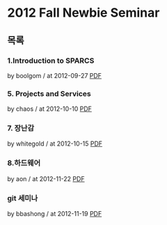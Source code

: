 # 2012 Fall Newbie Seminar

## 목록

### 1.Introduction to SPARCS

by boolgom / at 2012-09-27
[PDF](https://s3.ap-northeast-2.amazonaws.com/sparcs.home/seminars/boolgom-20121127_1-1.pdf)

### 5. Projects and Services

by chaos / at 2012-10-10
[PDF](https://s3.ap-northeast-2.amazonaws.com/sparcs.home/seminars/chaos-20121010-1.pptx)

### 7. 장난감

by whitegold / at 2012-10-15
[PDF](https://s3.ap-northeast-2.amazonaws.com/sparcs.home/seminars/whitegold-20121015-1.pptx)

### 8.하드웨어

by aon / at 2012-11-22
[PDF](https://s3.ap-northeast-2.amazonaws.com/sparcs.home/seminars/aon-20121122-1.pptx)

### git 세미나

by bbashong / at 2012-11-19
[PDF](https://s3.ap-northeast-2.amazonaws.com/sparcs.home/seminars/bbashong-20121128-1.pptx)
